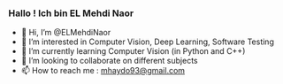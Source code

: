 ### Hallo ! Ich bin EL Mehdi Naor


- 👋 Hi, I’m @ELMehdiNaor
- 👀 I’m interested in Computer Vision, Deep Learning, Software Testing
- 🌱 I’m currently learning Computer Vision (in Python and C++)
- 💞️ I’m looking to collaborate on different subjects
- 📫 How to reach me : mhaydo93@gmail.com

<!---
ELMehdiNaor/ELMehdiNaor is a ✨ special ✨ repository because its `README.md` (this file) appears on your GitHub profile.
You can click the Preview link to take a look at your changes.
--->

